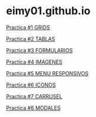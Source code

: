# eimy01.github.io
<p>
<a href="https://eimy01.github.io/practica 1.html">Practica #1 GRIDS</a> 
</p>
<p>
<a href="https://eimy01.github.io/practica2.html">Practica #2 TABLAS</a>
  </p>
  <p>
<a href="https://eimy01.github.io/practica3.html">Practica #3 FORMULARIOS</a>
  </p>
  <p>
<a href="https://eimy01.github.io/practica4.html">Practica #4 IMAGENES</a>
  </p>
   <p>
<a href="https://eimy01.github.io/practica5.html">Practica #5 MENU RESPONSIVOS </a>
  </p>
   <p>
<a href="https://eimy01.github.io/practica6 (1).html">Practica #6 ICONOS</a>
  </p>
  <p>
<a href="https://eimy01.github.io/practica7.html">Practica #7 CARRUSEL</a>
  </p>
  <p>
<a href="https://eimy01.github.io/Practica8 (1).html">Practica #8 MODALES</a>
  </p>
  

